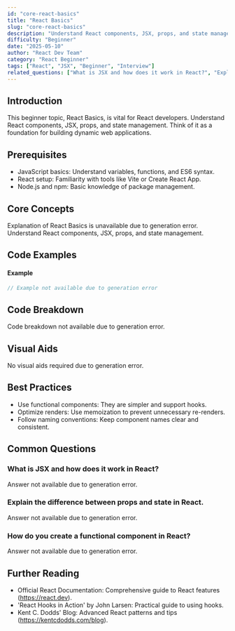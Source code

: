 ```yaml
---
id: "core-react-basics"
title: "React Basics"
slug: "core-react-basics"
description: "Understand React components, JSX, props, and state management."
difficulty: "Beginner"
date: "2025-05-10"
author: "React Dev Team"
category: "React Beginner"
tags: ["React", "JSX", "Beginner", "Interview"]
related_questions: ["What is JSX and how does it work in React?", "Explain the difference between props and state in React.", "How do you create a functional component in React?"]
---
```


## Introduction

This beginner topic, React Basics, is vital for React developers. Understand React components, JSX, props, and state management. Think of it as a foundation for building dynamic web applications.

## Prerequisites

- JavaScript basics: Understand variables, functions, and ES6 syntax.
- React setup: Familiarity with tools like Vite or Create React App.
- Node.js and npm: Basic knowledge of package management.

## Core Concepts

Explanation of React Basics is unavailable due to generation error. Understand React components, JSX, props, and state management.

## Code Examples

#### Example
```jsx
// Example not available due to generation error
```

## Code Breakdown

Code breakdown not available due to generation error.

## Visual Aids

No visual aids required due to generation error.

## Best Practices

- Use functional components: They are simpler and support hooks.
- Optimize renders: Use memoization to prevent unnecessary re-renders.
- Follow naming conventions: Keep component names clear and consistent.

## Common Questions

### What is JSX and how does it work in React?

Answer not available due to generation error.

### Explain the difference between props and state in React.

Answer not available due to generation error.

### How do you create a functional component in React?

Answer not available due to generation error.

## Further Reading

- Official React Documentation: Comprehensive guide to React features (https://react.dev).
- 'React Hooks in Action' by John Larsen: Practical guide to using hooks.
- Kent C. Dodds' Blog: Advanced React patterns and tips (https://kentcdodds.com/blog).
